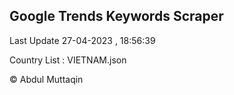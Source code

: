 

## Google Trends Keywords Scraper 
 
Last Update 27-04-2023 , 18:56:39

Country List :
VIETNAM.json



© Abdul Muttaqin 
